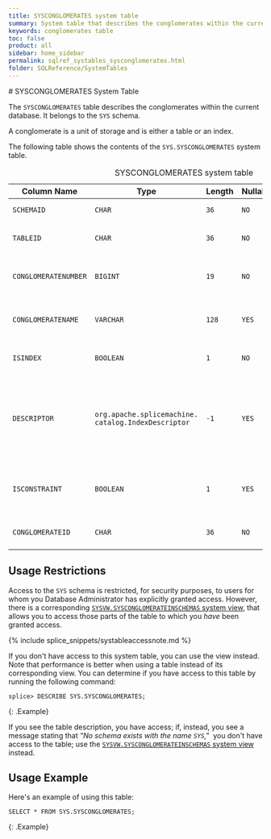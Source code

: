 ```yaml
---
title: SYSCONGLOMERATES system table
summary: System table that describes the conglomerates within the current database. A conglomerate is a unit of storage that is either a table or an index.
keywords: conglomerates table
toc: false
product: all
sidebar: home_sidebar
permalink: sqlref_systables_sysconglomerates.html
folder: SQLReference/SystemTables
---
```

<section>
<div class="TopicContent" data-swiftype-index="true" markdown="1">
# SYSCONGLOMERATES System Table

The `SYSCONGLOMERATES` table describes the conglomerates within the
current database.  It belongs to the `SYS` schema.

A conglomerate is a unit of storage and is either a
table or an index.

The following table shows the contents of the `SYS.SYSCONGLOMERATES` system
table.

<table>
    <caption>SYSCONGLOMERATES system table</caption>
    <col />
    <col />
    <col />
    <col />
    <col />
    <thead>
        <tr>
            <th>Column Name</th>
            <th>Type</th>
            <th>Length</th>
            <th>Nullable</th>
            <th>Contents</th>
        </tr>
    </thead>
    <tbody>
        <tr>
            <td><code>SCHEMAID</code></td>
            <td><code>CHAR</code></td>
            <td><code>36</code></td>
            <td><code>NO</code></td>
            <td>Schema ID for the conglomerate</td>
        </tr>
        <tr>
            <td><code>TABLEID</code></td>
            <td><code>CHAR</code></td>
            <td><code>36</code></td>
            <td><code>NO</code></td>
            <td>Identifier for table (join with <code>SYSTABLES.TABLEID</code>)</td>
        </tr>
        <tr>
            <td><code>CONGLOMERATENUMBER</code></td>
            <td><code>BIGINT</code></td>
            <td><code>19</code></td>
            <td><code>NO</code></td>
            <td>Conglomerate ID for the conglomerate (heap or index)</td>
        </tr>
        <tr>
            <td><code>CONGLOMERATENAME</code></td>
            <td><code>VARCHAR</code></td>
            <td><code>128</code></td>
            <td><code>YES</code></td>
            <td>Index name, if conglomerate is an index, otherwise the
		table ID</td>
        </tr>
        <tr>
            <td><code>ISINDEX</code></td>
            <td><code>BOOLEAN</code></td>
            <td><code>1</code></td>
            <td><code>NO</code></td>
            <td>Whether or not conglomerate is an index</td>
        </tr>
        <tr>
            <td><code>DESCRIPTOR</code></td>
            <td><code>org.apache.splicemachine.<br />catalog.IndexDescriptor</code></td>
            <td><code>-1</code></td>
            <td><code>YES</code></td>
            <td><p>System type describing the index</p>
                <p>This class is not part of the public API.</p></td>
        </tr>
        <tr>
            <td><code>ISCONSTRAINT</code></td>
            <td><code>BOOLEAN</code></td>
            <td><code>1</code></td>
            <td><code>YES</code></td>
            <td>Whether or not the conglomerate is a system-generated index enforcing a constraint</td>
        </tr>
        <tr>
            <td><code>CONGLOMERATEID</code></td>
            <td><code>CHAR</code></td>
            <td><code>36</code></td>
            <td><code>NO</code></td>
            <td>Unique identifier for the conglomerate</td>
        </tr>
    </tbody>
</table>

## Usage Restrictions

Access to the `SYS` schema is restricted, for security purposes, to users for whom you Database Administrator has explicitly granted access. However, there is a corresponding [`SYSVW.SYSCONGLOMERATEINSCHEMAS` system view](sqlref_sysviews_sysconglomerateinschemas.html), that allows you to access those parts of the table to which you _have_ been granted access.

{% include splice_snippets/systableaccessnote.md %}

If you don't have access to this system table, you can use the view instead. Note that performance is better when using a table instead of its corresponding view. You can determine if you have access to this table by running the following command:

```
splice> DESCRIBE SYS.SYSCONGLOMERATES;
```
{: .Example}

If you see the table description, you have access; if, instead, you see a message stating that _"No schema exists with the name `SYS`,"_&nbsp; you don't have access to the table; use the [`SYSVW.SYSCONGLOMERATEINSCHEMAS` system view](sqlref_sysviews_sysconglomerateinschemas.html) instead.

## Usage Example

Here's an example of using this table:

```
SELECT * FROM SYS.SYSCONGLOMERATES;
```
{: .Example}


</div>
</section>
